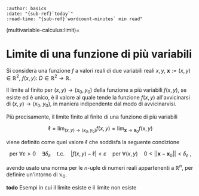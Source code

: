 ```{article-info}
:author: basics
:date: "{sub-ref}`today`"
:read-time: "{sub-ref}`wordcount-minutes` min read"
```

(multivariable-calculus:limit)=
# Limite di una funzione di più variabili

Si considera una funzione $f$ a valori reali di due variabili reali $x,y$, $\mathbf{x} := (x,y) \in \mathbb{R}^2$, $f(x,y): \ D \in \mathbb{R}^2 \rightarrow \mathbb{R}$.

Il limite al finito per $(x,y) \rightarrow (x_0, y_0)$ della funzione a più variabili $f(x,y)$, se esiste ed è unico, è il valore al quale tende la funzione $f(x,y)$ all'avvicinarsi di $(x,y) \rightarrow (x_0, y_0)$, in maniera indipendente dal modo di avvicinarvisi.

Più precisamente, il limite finito al finito di una funzione di più variabili

$$\ell = \lim_{(x,y) \rightarrow (x_0,y_0)} f(x,y) = \lim_{\mathbf{x} \rightarrow \mathbf{x}_0} f(x,y)$$

 viene definito come quel valore $\ell$ che soddisfa la seguente condizione

$$\text{per } \forall \varepsilon > 0 \quad \exists \delta_{\varepsilon} \quad \text{t.c.} \quad |f(x,y) - \ell| < \varepsilon \quad \text{per } \forall (x,y) \quad 0 < || \mathbf{x} - \mathbf{x}_0|| < \delta_\varepsilon \ ,$$

avendo usato una norma per le $n$-uple di numeri reali appartenenti a $\mathbb{R}^n$, per definire un'intorno di $\mathbb{x}_0$.

**todo** Esempi in cui il limite esiste e il limite non esiste
